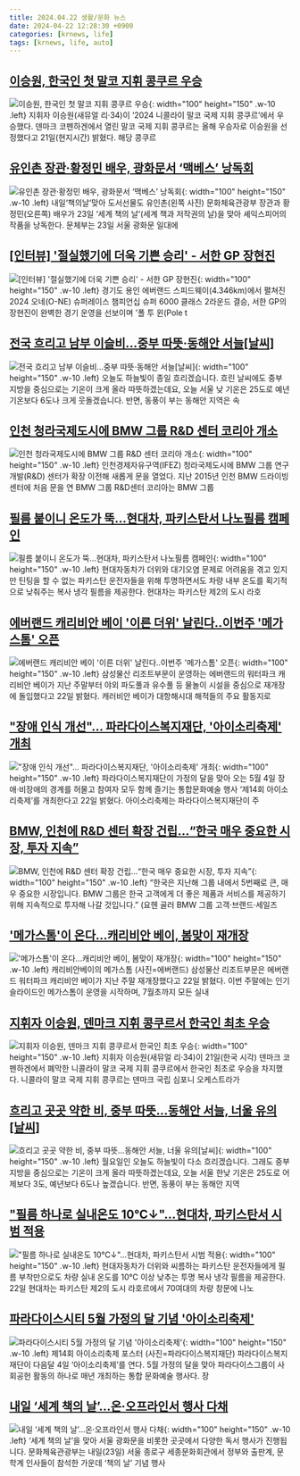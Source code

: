```yaml
---
title: 2024.04.22 생활/문화 뉴스
date: 2024-04-22 12:28:30 +0900
categories: [krnews, life]
tags: [krnews, life, auto]
---
```

## [이승원, 한국인 첫 말코 지휘 콩쿠르 우승](https://n.news.naver.com/mnews/article/081/0003445723)

![이승원, 한국인 첫 말코 지휘 콩쿠르 우승](https://mimgnews.pstatic.net/image/origin/081/2024/04/22/3445723.jpg?type=nf220_150){: width="100" height="150" .w-10 .left}
지휘자 이승원(새뮤얼 리·34)이 ‘2024 니콜라이 말코 국제 지휘 콩쿠르’에서 우승했다. 덴마크 코펜하겐에서 열린 말코 국제 지휘 콩쿠르는 올해 우승자로 이승원을 선정했다고 21일(현지시간) 밝혔다. 해당 콩쿠르

## [유인촌 장관·황정민 배우, 광화문서 ‘맥베스’ 낭독회](https://n.news.naver.com/mnews/article/021/0002633303)

![유인촌 장관·황정민 배우, 광화문서 ‘맥베스’ 낭독회](https://mimgnews.pstatic.net/image/origin/021/2024/04/22/2633303.jpg?type=nf220_150){: width="100" height="150" .w-10 .left}
내일‘책의날’맞아 도서선물도 유인촌(왼쪽 사진) 문화체육관광부 장관과 황정민(오른쪽) 배우가 23일 ‘세계 책의 날’(세계 책과 저작권의 날)을 맞아 셰익스피어의 작품을 낭독한다. 문체부는 23일 서울 광화문 일대에

## [[인터뷰] '절실했기에 더욱 기쁜 승리' - 서한 GP 장현진](https://n.news.naver.com/mnews/article/011/0004330845)

![[인터뷰] '절실했기에 더욱 기쁜 승리' - 서한 GP 장현진](https://mimgnews.pstatic.net/image/origin/011/2024/04/22/4330845.jpg?type=nf220_150){: width="100" height="150" .w-10 .left}
경기도 용인 에버랜드 스피드웨이(4.346km)에서 펼쳐진 2024 오네(O-NE) 슈퍼레이스 챔피언십 슈퍼 6000 클래스 2라운드 결승, 서한 GP의 장현진이 완벽한 경기 운영을 선보이며 '폴 투 윈(Pole t

## [전국 흐리고 남부 이슬비...중부 따뜻·동해안 서늘[날씨]](https://n.news.naver.com/mnews/article/052/0002025833)

![전국 흐리고 남부 이슬비...중부 따뜻·동해안 서늘[날씨]](https://mimgnews.pstatic.net/image/origin/052/2024/04/22/2025833.jpg?type=nf220_150){: width="100" height="150" .w-10 .left}
오늘도 하늘빛이 종일 흐리겠습니다. 흐린 날씨에도 중부 지방을 중심으로는 기온이 크게 올라 따뜻하겠는데요, 오늘 서울 낮 기온은 25도로 예년 기온보다 6도나 크게 웃돌겠습니다. 반면, 동풍이 부는 동해안 지역은 속

## [인천 청라국제도시에 BMW 그룹 R&D 센터 코리아 개소](https://n.news.naver.com/mnews/article/005/0001690454)

![인천 청라국제도시에 BMW 그룹 R&D 센터 코리아 개소](https://mimgnews.pstatic.net/image/origin/005/2024/04/22/1690454.jpg?type=nf220_150){: width="100" height="150" .w-10 .left}
인천경제자유구역(IFEZ) 청라국제도시에 BMW 그룹 연구개발(R&D) 센터가 확장 이전해 새롭게 문을 열었다. 지난 2015년 인천 BMW 드라이빙 센터에 처음 문을 연 BMW 그룹 R&D센터 코리아는 BMW 그룹

## [필름 붙이니 온도가 뚝…현대차, 파키스탄서 나노필름 캠페인](https://n.news.naver.com/mnews/article/092/0002328698)

![필름 붙이니 온도가 뚝…현대차, 파키스탄서 나노필름 캠페인](https://mimgnews.pstatic.net/image/origin/092/2024/04/22/2328698.jpg?type=nf220_150){: width="100" height="150" .w-10 .left}
현대자동차가 더위와 대기오염 문제로 어려움을 겪고 있지만 틴팅을 할 수 없는 파키스탄 운전자들을 위해 투명하면서도 차량 내부 온도를 획기적으로 낮춰주는 복사 냉각 필름을 제공한다. 현대차는 파키스탄 제2의 도시 라호

## [에버랜드 캐리비안 베이 '이른 더위' 날린다..이번주 '메가스톰' 오픈](https://n.news.naver.com/mnews/article/008/0005028582)

![에버랜드 캐리비안 베이 '이른 더위' 날린다..이번주 '메가스톰' 오픈](https://mimgnews.pstatic.net/image/origin/008/2024/04/22/5028582.jpg?type=nf220_150){: width="100" height="150" .w-10 .left}
삼성물산 리조트부문이 운영하는 에버랜드의 워터파크 캐리비안 베이가 지난 주말부터 야외 파도풀과 유수풀 등 물놀이 시설을 중심으로 재개장에 돌입했다고 22일 밝혔다. 캐러비안 베이가 대항해시대 해적들의 주요 활동지로

## ["장애 인식 개선"… 파라다이스복지재단, '아이소리축제' 개최](https://n.news.naver.com/mnews/article/011/0004330871)

!["장애 인식 개선"… 파라다이스복지재단, '아이소리축제' 개최](https://mimgnews.pstatic.net/image/origin/011/2024/04/22/4330871.jpg?type=nf220_150){: width="100" height="150" .w-10 .left}
파라다이스복지재단이 가정의 달을 맞아 오는 5월 4일 장애·비장애의 경계를 허물고 참여자 모두 함께 즐기는 통합문화예술 행사 ‘제14회 아이소리축제’를 개최한다고 22일 밝혔다. 아이소리축제는 파라다이스복지재단이 주

## [BMW, 인천에 R&D 센터 확장 건립…“한국 매우 중요한 시장, 투자 지속”](https://n.news.naver.com/mnews/article/016/0002298119)

![BMW, 인천에 R&D 센터 확장 건립…“한국 매우 중요한 시장, 투자 지속”](https://mimgnews.pstatic.net/image/origin/016/2024/04/22/2298119.jpg?type=nf220_150){: width="100" height="150" .w-10 .left}
“한국은 지난해 그룹 내에서 5번째로 큰, 매우 중요한 시장입니다. BMW 그룹은 한국 고객에게 더 좋은 제품과 서비스를 제공하기 위해 지속적으로 투자해 나갈 것입니다.” (요헨 골러 BMW 그룹 고객·브랜드·세일즈

## ['메가스톰'이 온다…캐리비안 베이, 봄맞이 재개장](https://n.news.naver.com/mnews/article/018/0005720841)

!['메가스톰'이 온다…캐리비안 베이, 봄맞이 재개장](https://mimgnews.pstatic.net/image/origin/018/2024/04/22/5720841.jpg?type=nf220_150){: width="100" height="150" .w-10 .left}
캐리비안베이의 메가스톰 (사진=에버랜드) 삼성물산 리조트부문은 에버랜드 워터파크 캐리비안 베이가 지난 주말 재개장했다고 22일 밝혔다. 이번 주말에는 인기 슬라이드인 메가스톰이 운영을 시작하며, 7월초까지 모든 실내

## [지휘자 이승원, 덴마크 지휘 콩쿠르서 한국인 최초 우승](https://n.news.naver.com/mnews/article/005/0001690442)

![지휘자 이승원, 덴마크 지휘 콩쿠르서 한국인 최초 우승](https://mimgnews.pstatic.net/image/origin/005/2024/04/22/1690442.jpg?type=nf220_150){: width="100" height="150" .w-10 .left}
지휘자 이승원(새뮤얼 리·34)이 21일(한국 시각) 덴마크 코펜하겐에서 폐막한 니콜라이 말코 국제 지휘 콩쿠르에서 한국인 최초로 우승을 차지했다. 니콜라이 말코 국제 지휘 콩쿠르는 덴마크 국립 심포니 오케스트라가

## [흐리고 곳곳 약한 비, 중부 따뜻...동해안 서늘, 너울 유의[날씨]](https://n.news.naver.com/mnews/article/052/0002025768)

![흐리고 곳곳 약한 비, 중부 따뜻...동해안 서늘, 너울 유의[날씨]](https://mimgnews.pstatic.net/image/origin/052/2024/04/22/2025768.jpg?type=nf220_150){: width="100" height="150" .w-10 .left}
월요일인 오늘도 하늘빛이 다소 흐리겠습니다. 그래도 중부지방을 중심으로는 기온이 크게 올라 따뜻하겠는데요, 오늘 서울 한낮 기온은 25도로 어제보다 3도, 예년보다 6도나 높겠습니다. 반면, 동풍이 부는 동해안 지역

## ["필름 하나로 실내온도 10℃↓"…현대차, 파키스탄서 시범 적용](https://n.news.naver.com/mnews/article/277/0005408566)

!["필름 하나로 실내온도 10℃↓"…현대차, 파키스탄서 시범 적용](https://mimgnews.pstatic.net/image/origin/277/2024/04/22/5408566.jpg?type=nf220_150){: width="100" height="150" .w-10 .left}
현대자동차가 더위와 씨름하는 파키스탄 운전자들에게 필름 부착만으로도 차량 실내 온도를 10℃ 이상 낮추는 투명 복사 냉각 필름을 제공한다. 22일 현대차는 파키스탄 제2의 도시 라호르에서 70여대의 차량 창문에 나노

## [파라다이스시티 5월 가정의 달 기념 '아이소리축제'](https://n.news.naver.com/mnews/article/018/0005721169)

![파라다이스시티 5월 가정의 달 기념 '아이소리축제'](https://mimgnews.pstatic.net/image/origin/018/2024/04/22/5721169.jpg?type=nf220_150){: width="100" height="150" .w-10 .left}
제14회 아이소리축제 포스터 (사진=파라다이스복지재단) 파라다이스복지재단이 다음달 4일 ‘아이소리축제’를 연다. 5월 가정의 달을 맞아 파라다이스그룹이 사회공헌 활동의 하나로 매년 개최하는 통합 문화예술 행사다. 장

## [내일 ‘세계 책의 날’…온·오프라인서 행사 다채](https://n.news.naver.com/mnews/article/056/0011706155)

![내일 ‘세계 책의 날’…온·오프라인서 행사 다채](https://mimgnews.pstatic.net/image/origin/056/2024/04/22/11706155.jpg?type=nf220_150){: width="100" height="150" .w-10 .left}
‘세계 책의 날’을 맞아 서울 광화문을 비롯한 곳곳에서 다양한 독서 행사가 진행됩니다. 문화체육관광부는 내일(23일) 서울 종로구 세종문화회관에서 정부와 출판계, 문학계 인사들이 참석한 가운데 ‘책의 날’ 기념 행사

